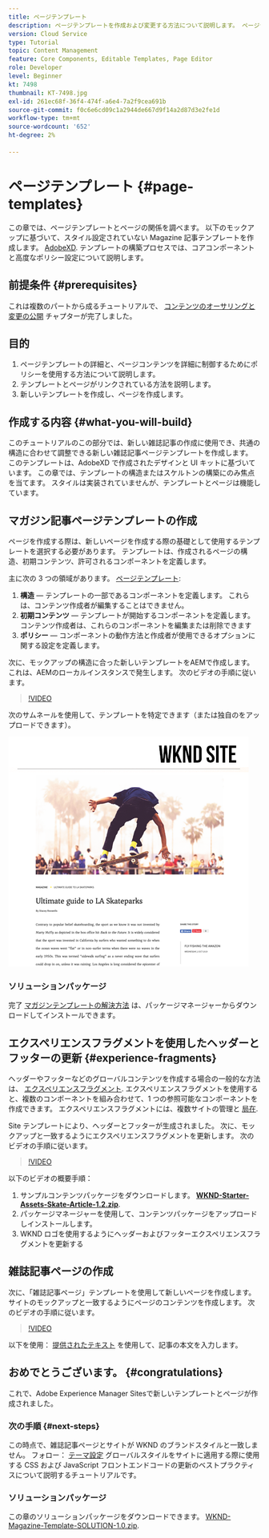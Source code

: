 ```yaml
---
title: ページテンプレート
description: ページテンプレートを作成および変更する方法について説明します。 ページテンプレートとページとの関係を理解します。 コンテンツの詳細なガバナンスとブランドの一貫性を提供するために、ページテンプレートのポリシーを設定する方法について説明します。  Adobe XDのモックアップに基づいて、適切に構造化された Magazine 記事テンプレートが作成されます。
version: Cloud Service
type: Tutorial
topic: Content Management
feature: Core Components, Editable Templates, Page Editor
role: Developer
level: Beginner
kt: 7498
thumbnail: KT-7498.jpg
exl-id: 261ec68f-36f4-474f-a6e4-7a2f9cea691b
source-git-commit: f0c6e6cd09c1a2944de667d9f14a2d87d3e2fe1d
workflow-type: tm+mt
source-wordcount: '652'
ht-degree: 2%

---
```


# ページテンプレート {#page-templates}

この章では、ページテンプレートとページの関係を調べます。 以下のモックアップに基づいて、スタイル設定されていない Magazine 記事テンプレートを作成します。 [AdobeXD](https://www.adobe.com/products/xd.html). テンプレートの構築プロセスでは、コアコンポーネントと高度なポリシー設定について説明します。

## 前提条件 {#prerequisites}

これは複数のパートから成るチュートリアルで、 [コンテンツのオーサリングと変更の公開](./author-content-publish.md) チャプターが完了しました。

## 目的

1. ページテンプレートの詳細と、ページコンテンツを詳細に制御するためにポリシーを使用する方法について説明します。
1. テンプレートとページがリンクされている方法を説明します。
1. 新しいテンプレートを作成し、ページを作成します。

## 作成する内容 {#what-you-will-build}

このチュートリアルのこの部分では、新しい雑誌記事の作成に使用でき、共通の構造に合わせて調整できる新しい雑誌記事ページテンプレートを作成します。 このテンプレートは、AdobeXD で作成されたデザインと UI キットに基づいています。 この章では、テンプレートの構造またはスケルトンの構築にのみ焦点を当てます。 スタイルは実装されていませんが、テンプレートとページは機能しています。

## マガジン記事ページテンプレートの作成

ページを作成する際は、新しいページを作成する際の基礎として使用するテンプレートを選択する必要があります。 テンプレートは、作成されるページの構造、初期コンテンツ、許可されるコンポーネントを定義します。

主に次の 3 つの領域があります。 [ページテンプレート](https://experienceleague.adobe.com/docs/experience-manager-cloud-service/sites/authoring/features/templates.html?lang=ja):

1. **構造**  — テンプレートの一部であるコンポーネントを定義します。 これらは、コンテンツ作成者が編集することはできません。
1. **初期コンテンツ**  — テンプレートが開始するコンポーネントを定義します。コンテンツ作成者は、これらのコンポーネントを編集または削除できます
1. **ポリシー**  — コンポーネントの動作方法と作成者が使用できるオプションに関する設定を定義します。

次に、モックアップの構造に合った新しいテンプレートをAEMで作成します。 これは、AEMのローカルインスタンスで発生します。 次のビデオの手順に従います。

>[!VIDEO](https://video.tv.adobe.com/v/332915/?quality=12&learn=on)

次のサムネールを使用して、テンプレートを特定できます（または独自のをアップロードできます）。

![記事ページテンプレートのサムネール](./assets/page-templates/article-page-template-thumbnail.png)


### ソリューションパッケージ

完了 [マガジンテンプレートの解決方法](assets/page-templates/WKND-Magazine-Template-SOLUTION-1.1.zip) は、パッケージマネージャーからダウンロードしてインストールできます。

## エクスペリエンスフラグメントを使用したヘッダーとフッターの更新 {#experience-fragments}

ヘッダーやフッターなどのグローバルコンテンツを作成する場合の一般的な方法は、 [エクスペリエンスフラグメント](https://experienceleague.adobe.com/docs/experience-manager-learn/sites/experience-fragments/experience-fragments-feature-video-use.html). エクスペリエンスフラグメントを使用すると、複数のコンポーネントを組み合わせて、1 つの参照可能なコンポーネントを作成できます。 エクスペリエンスフラグメントには、複数サイトの管理と [局在](https://experienceleague.adobe.com/docs/experience-manager-core-components/using/components/experience-fragment.html?lang=en#localized-site-structure).

Site テンプレートにより、ヘッダーとフッターが生成されました。 次に、モックアップと一致するようにエクスペリエンスフラグメントを更新します。 次のビデオの手順に従います。

>[!VIDEO](https://video.tv.adobe.com/v/332916/?quality=12&learn=on)

以下のビデオの概要手順：

1. サンプルコンテンツパッケージをダウンロードします。 **[WKND-Starter-Assets-Skate-Article-1.2.zip](assets/page-templates/WKND-Starter-Assets-Skate-Article-1.2.zip)**.
1. パッケージマネージャーを使用して、コンテンツパッケージをアップロードしインストールします。
1. WKND ロゴを使用するようにヘッダーおよびフッターエクスペリエンスフラグメントを更新する

## 雑誌記事ページの作成

次に、「雑誌記事ページ」テンプレートを使用して新しいページを作成します。 サイトのモックアップと一致するようにページのコンテンツを作成します。 次のビデオの手順に従います。

>[!VIDEO](https://video.tv.adobe.com/v/332917/?quality=12&learn=on)

以下を使用： [提供されたテキスト](./assets/page-templates/la-skateparks-copy.txt) を使用して、記事の本文を入力します。

## おめでとうございます。 {#congratulations}

これで、Adobe Experience Manager Sitesで新しいテンプレートとページが作成されました。

### 次の手順 {#next-steps}

この時点で、雑誌記事ページとサイトが WKND のブランドスタイルと一致しません。 フォロー： [テーマ設定](theming.md) グローバルスタイルをサイトに適用する際に使用する CSS および JavaScript フロントエンドコードの更新のベストプラクティスについて説明するチュートリアルです。

### ソリューションパッケージ

この章のソリューションパッケージをダウンロードできます。 [WKND-Magazine-Template-SOLUTION-1.0.zip](assets/page-templates/WKND-Magazine-Template-SOLUTION-1.0.zip).
